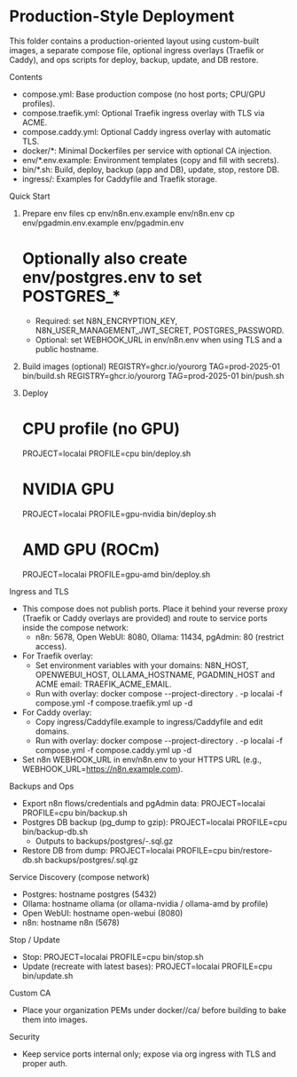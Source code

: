 # Production-Style Deployment

This folder contains a production-oriented layout using custom-built images, a separate compose file, optional ingress overlays (Traefik or Caddy), and ops scripts for deploy, backup, update, and DB restore.

Contents
- compose.yml: Base production compose (no host ports; CPU/GPU profiles).
- compose.traefik.yml: Optional Traefik ingress overlay with TLS via ACME.
- compose.caddy.yml: Optional Caddy ingress overlay with automatic TLS.
- docker/*: Minimal Dockerfiles per service with optional CA injection.
- env/*.env.example: Environment templates (copy and fill with secrets).
- bin/*.sh: Build, deploy, backup (app and DB), update, stop, restore DB.
- ingress/: Examples for Caddyfile and Traefik storage.

Quick Start
1) Prepare env files
   cp env/n8n.env.example env/n8n.env
   cp env/pgadmin.env.example env/pgadmin.env
   # Optionally also create env/postgres.env to set POSTGRES_*
   - Required: set N8N_ENCRYPTION_KEY, N8N_USER_MANAGEMENT_JWT_SECRET, POSTGRES_PASSWORD.
   - Optional: set WEBHOOK_URL in env/n8n.env when using TLS and a public hostname.

2) Build images (optional)
   REGISTRY=ghcr.io/yourorg TAG=prod-2025-01 bin/build.sh
   REGISTRY=ghcr.io/yourorg TAG=prod-2025-01 bin/push.sh

3) Deploy
   # CPU profile (no GPU)
   PROJECT=localai PROFILE=cpu bin/deploy.sh
   # NVIDIA GPU
   PROJECT=localai PROFILE=gpu-nvidia bin/deploy.sh
   # AMD GPU (ROCm)
   PROJECT=localai PROFILE=gpu-amd bin/deploy.sh

Ingress and TLS
- This compose does not publish ports. Place it behind your reverse proxy (Traefik or Caddy overlays are provided) and route to service ports inside the compose network:
  - n8n: 5678, Open WebUI: 8080, Ollama: 11434, pgAdmin: 80 (restrict access).
- For Traefik overlay:
  - Set environment variables with your domains: N8N_HOST, OPENWEBUI_HOST, OLLAMA_HOSTNAME, PGADMIN_HOST and ACME email: TRAEFIK_ACME_EMAIL.
  - Run with overlay:
    docker compose --project-directory . -p localai -f compose.yml -f compose.traefik.yml up -d
- For Caddy overlay:
  - Copy ingress/Caddyfile.example to ingress/Caddyfile and edit domains.
  - Run with overlay:
    docker compose --project-directory . -p localai -f compose.yml -f compose.caddy.yml up -d
- Set n8n WEBHOOK_URL in env/n8n.env to your HTTPS URL (e.g., WEBHOOK_URL=https://n8n.example.com).

Backups and Ops
- Export n8n flows/credentials and pgAdmin data:
  PROJECT=localai PROFILE=cpu bin/backup.sh
- Postgres DB backup (pg_dump to gzip):
  PROJECT=localai PROFILE=cpu bin/backup-db.sh
  - Outputs to backups/postgres/<db>-<timestamp>.sql.gz
- Restore DB from dump:
  PROJECT=localai PROFILE=cpu bin/restore-db.sh backups/postgres/<file>.sql.gz

Service Discovery (compose network)
- Postgres: hostname postgres (5432)
- Ollama: hostname ollama (or ollama-nvidia / ollama-amd by profile)
- Open WebUI: hostname open-webui (8080)
- n8n: hostname n8n (5678)

Stop / Update
- Stop:
  PROJECT=localai PROFILE=cpu bin/stop.sh
- Update (recreate with latest bases):
  PROJECT=localai PROFILE=cpu bin/update.sh

Custom CA
- Place your organization PEMs under docker/<service>/ca/ before building to bake them into images.

Security
- Keep service ports internal only; expose via org ingress with TLS and proper auth.

